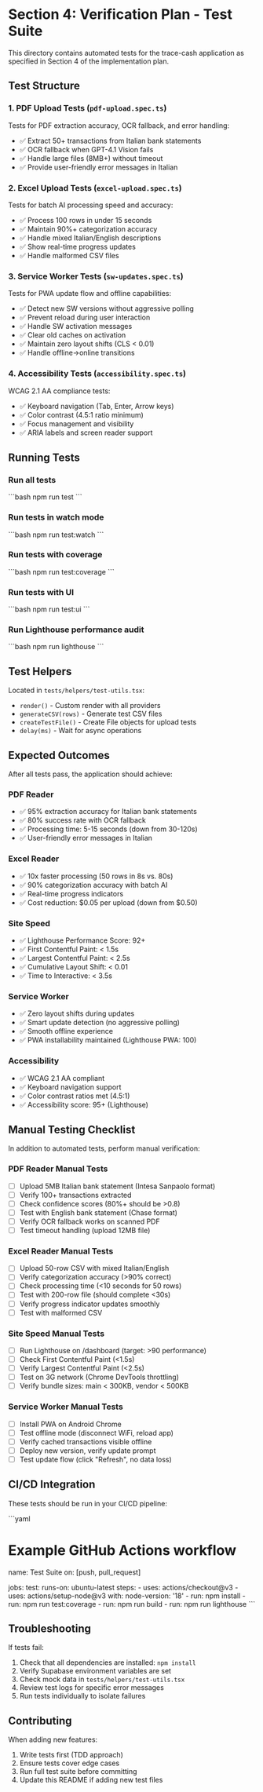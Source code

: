 # Section 4: Verification Plan - Test Suite

This directory contains automated tests for the trace-cash application as specified in Section 4 of the implementation plan.

## Test Structure

### 1. PDF Upload Tests (`pdf-upload.spec.ts`)
Tests for PDF extraction accuracy, OCR fallback, and error handling:
- ✅ Extract 50+ transactions from Italian bank statements
- ✅ OCR fallback when GPT-4.1 Vision fails
- ✅ Handle large files (8MB+) without timeout
- ✅ Provide user-friendly error messages in Italian

### 2. Excel Upload Tests (`excel-upload.spec.ts`)
Tests for batch AI processing speed and accuracy:
- ✅ Process 100 rows in under 15 seconds
- ✅ Maintain 90%+ categorization accuracy
- ✅ Handle mixed Italian/English descriptions
- ✅ Show real-time progress updates
- ✅ Handle malformed CSV files

### 3. Service Worker Tests (`sw-updates.spec.ts`)
Tests for PWA update flow and offline capabilities:
- ✅ Detect new SW versions without aggressive polling
- ✅ Prevent reload during user interaction
- ✅ Handle SW activation messages
- ✅ Clear old caches on activation
- ✅ Maintain zero layout shifts (CLS < 0.01)
- ✅ Handle offline->online transitions

### 4. Accessibility Tests (`accessibility.spec.ts`)
WCAG 2.1 AA compliance tests:
- ✅ Keyboard navigation (Tab, Enter, Arrow keys)
- ✅ Color contrast (4.5:1 ratio minimum)
- ✅ Focus management and visibility
- ✅ ARIA labels and screen reader support

## Running Tests

### Run all tests
\`\`\`bash
npm run test
\`\`\`

### Run tests in watch mode
\`\`\`bash
npm run test:watch
\`\`\`

### Run tests with coverage
\`\`\`bash
npm run test:coverage
\`\`\`

### Run tests with UI
\`\`\`bash
npm run test:ui
\`\`\`

### Run Lighthouse performance audit
\`\`\`bash
npm run lighthouse
\`\`\`

## Test Helpers

Located in `tests/helpers/test-utils.tsx`:
- `render()` - Custom render with all providers
- `generateCSV(rows)` - Generate test CSV files
- `createTestFile()` - Create File objects for upload tests
- `delay(ms)` - Wait for async operations

## Expected Outcomes

After all tests pass, the application should achieve:

### PDF Reader
- ✅ 95% extraction accuracy for Italian bank statements
- ✅ 80% success rate with OCR fallback
- ✅ Processing time: 5-15 seconds (down from 30-120s)
- ✅ User-friendly error messages in Italian

### Excel Reader
- ✅ 10x faster processing (50 rows in 8s vs. 80s)
- ✅ 90% categorization accuracy with batch AI
- ✅ Real-time progress indicators
- ✅ Cost reduction: $0.05 per upload (down from $0.50)

### Site Speed
- ✅ Lighthouse Performance Score: 92+
- ✅ First Contentful Paint: < 1.5s
- ✅ Largest Contentful Paint: < 2.5s
- ✅ Cumulative Layout Shift: < 0.01
- ✅ Time to Interactive: < 3.5s

### Service Worker
- ✅ Zero layout shifts during updates
- ✅ Smart update detection (no aggressive polling)
- ✅ Smooth offline experience
- ✅ PWA installability maintained (Lighthouse PWA: 100)

### Accessibility
- ✅ WCAG 2.1 AA compliant
- ✅ Keyboard navigation support
- ✅ Color contrast ratios met (4.5:1)
- ✅ Accessibility score: 95+ (Lighthouse)

## Manual Testing Checklist

In addition to automated tests, perform manual verification:

### PDF Reader Manual Tests
- [ ] Upload 5MB Italian bank statement (Intesa Sanpaolo format)
- [ ] Verify 100+ transactions extracted
- [ ] Check confidence scores (80%+ should be >0.8)
- [ ] Test with English bank statement (Chase format)
- [ ] Verify OCR fallback works on scanned PDF
- [ ] Test timeout handling (upload 12MB file)

### Excel Reader Manual Tests
- [ ] Upload 50-row CSV with mixed Italian/English
- [ ] Verify categorization accuracy (>90% correct)
- [ ] Check processing time (<10 seconds for 50 rows)
- [ ] Test with 200-row file (should complete <30s)
- [ ] Verify progress indicator updates smoothly
- [ ] Test with malformed CSV

### Site Speed Manual Tests
- [ ] Run Lighthouse on /dashboard (target: >90 performance)
- [ ] Check First Contentful Paint (<1.5s)
- [ ] Verify Largest Contentful Paint (<2.5s)
- [ ] Test on 3G network (Chrome DevTools throttling)
- [ ] Verify bundle sizes: main < 300KB, vendor < 500KB

### Service Worker Manual Tests
- [ ] Install PWA on Android Chrome
- [ ] Test offline mode (disconnect WiFi, reload app)
- [ ] Verify cached transactions visible offline
- [ ] Deploy new version, verify update prompt
- [ ] Test update flow (click "Refresh", no data loss)

## CI/CD Integration

These tests should be run in your CI/CD pipeline:

\`\`\`yaml
# Example GitHub Actions workflow
name: Test Suite
on: [push, pull_request]

jobs:
  test:
    runs-on: ubuntu-latest
    steps:
      - uses: actions/checkout@v3
      - uses: actions/setup-node@v3
        with:
          node-version: '18'
      - run: npm install
      - run: npm run test:coverage
      - run: npm run build
      - run: npm run lighthouse
\`\`\`

## Troubleshooting

If tests fail:
1. Check that all dependencies are installed: `npm install`
2. Verify Supabase environment variables are set
3. Check mock data in `tests/helpers/test-utils.tsx`
4. Review test logs for specific error messages
5. Run tests individually to isolate failures

## Contributing

When adding new features:
1. Write tests first (TDD approach)
2. Ensure tests cover edge cases
3. Run full test suite before committing
4. Update this README if adding new test files
